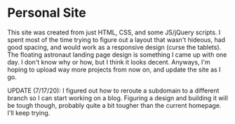 # Personal Site

This site was created from just HTML, CSS, and some JS/jQuery scripts. I spent most of the time trying to figure out a layout that wasn't hideous, had good spacing, and would work as a responsive design (curse the tablets). The floating astronaut landing page design is something I came up with one day. I don't know why or how, but I think it looks decent. Anyways, I'm hoping to upload way more projects from now on, and update the site as I go.

UPDATE (7/17/20): I figured out how to reroute a subdomain to a different branch so I can start working on a blog. Figuring a design and building it will be tough though, probably quite a bit tougher than the current homepage. I'll keep trying.
